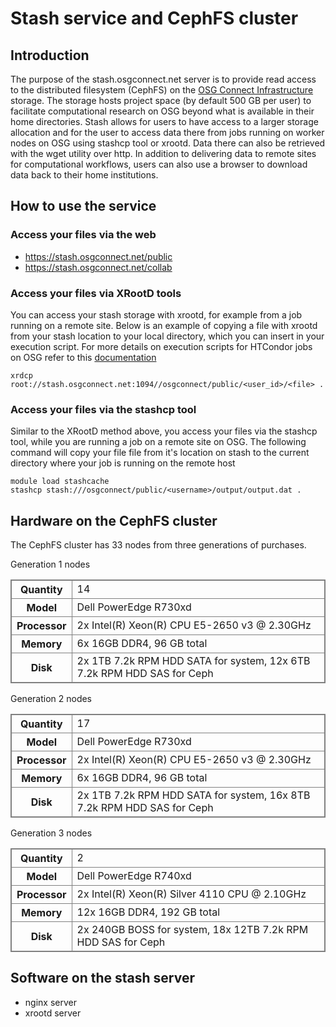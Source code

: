 # Stash service and CephFS cluster

## Introduction

The purpose of the stash.osgconnect.net server is to provide read access to the distributed filesystem (CephFS) on the [OSG Connect Infrastructure](https://opensciencegrid.org/) storage. The storage hosts project space (by default 500 GB per user) to facilitate computational research on OSG beyond what is available in their home directories. Stash allows for users to have access to a larger storage allocation and for the user to access data there from jobs running on worker nodes on OSG using stashcp tool or xrootd. Data there can also be retrieved with the wget utility over http. In addition to delivering data to remote sites for computational workflows, users can also use a browser to download data back to their home institutions. 

## How to use the service

### Access your files via the web

* <https://stash.osgconnect.net/public>
* <https://stash.osgconnect.net/collab> 

### Access your files via XRootD tools

You can access your stash storage with xrootd, for example from a job running on a remote site. Below is an example of copying a file with xrootd from your stash location to your local directory, which you can insert in your execution script. For more details on execution scripts for HTCondor jobs on OSG refer to this [documentation](https://support.opensciencegrid.org/support/solutions/articles/5000633410-quickstart-submit-example-htcondor-jobs)

    xrdcp root://stash.osgconnect.net:1094//osgconnect/public/<user_id>/<file> . 

### Access your files via the stashcp tool

Similar to the XRootD method above, you access your files via the stashcp tool, while you are running a job on a remote site on OSG. The following command will copy your file file from it's location on stash to the current directory where your job is running on the remote host

    module load stashcache
    stashcp stash:///osgconnect/public/<username>/output/output.dat . 


## Hardware on the CephFS cluster

<style>
    table, tr, th, td {
        border: 1px solid gray !important;
        border-collapse: collapse;
    }
</style>

The CephFS cluster has 33 nodes from three generations of purchases. 

Generation 1 nodes

<table>
<tr><th>Quantity</th><td>14</td></tr>
<tr><th>Model</th><td>Dell PowerEdge R730xd</td></tr>
<tr><th>Processor</th><td>2x Intel(R) Xeon(R) CPU E5-2650 v3 @ 2.30GHz</td></tr>
<tr><th>Memory</th><td>6x 16GB DDR4, 96 GB total</td></tr>
<tr><th>Disk</th><td>2x 1TB 7.2k RPM HDD SATA for system, 12x 6TB 7.2k RPM HDD SAS for Ceph</td></tr>
</table>

Generation 2 nodes

<table>
<tr><th>Quantity</th><td>17</td></tr>
<tr><th>Model</th><td>Dell PowerEdge R730xd</td></tr>
<tr><th>Processor</th><td>2x Intel(R) Xeon(R) CPU E5-2650 v3 @ 2.30GHz</td></tr>
<tr><th>Memory</th><td>6x 16GB DDR4, 96 GB total</td></tr>
<tr><th>Disk</th><td>2x 1TB 7.2k RPM HDD SATA for system, 16x 8TB 7.2k RPM HDD SAS for Ceph</td></tr>
</table>

Generation 3 nodes

<table>
<tr><th>Quantity</th><td>2</td></tr>
<tr><th>Model</th><td>Dell PowerEdge R740xd</td></tr>
<tr><th>Processor</th><td>2x Intel(R) Xeon(R) Silver 4110 CPU @ 2.10GHz</td></tr>
<tr><th>Memory</th><td>12x 16GB DDR4, 192 GB total</td></tr>
<tr><th>Disk</th><td>2x 240GB BOSS for system, 18x 12TB 7.2k RPM HDD SAS for Ceph</td></tr>
</table>

## Software on the stash server

* nginx server 
* xrootd server

